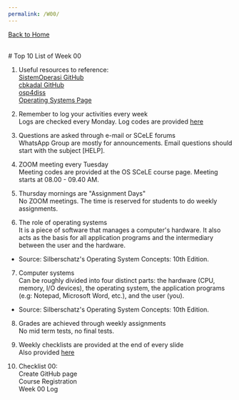 ```yaml
---
permalink: /W00/
---
```

[Back to Home](../)

<br>
# Top 10 List of Week 00

1. Useful resources to reference: <br>
[SistemOperasi GitHub](https://github.com/UI-FASILKOM-OS/SistemOperasi/)<br>
[cbkadal GitHub](https://github.com/cbkadal/os202)<br>
[osp4diss](https://osp4diss.vlsm.org)<br>
[Operating Systems Page](https://os.vlsm.org/)

2. Remember to log your activities every week<br>
Logs are checked every Monday. 
Log codes are provided [here](https://osp4diss.vlsm.org/ETC/logCodes.txt)

3. Questions are asked through e-mail or SCeLE forums<br>
WhatsApp Group are mostly for announcements. 
Email questions should start with the subject [HELP].

4. ZOOM meeting every Tuesday<br>
Meeting codes are provided at the OS SCeLE course page. 
Meeting starts at 08.00 - 09.40 AM.

5. Thursday mornings are "Assignment Days"<br>
No ZOOM meetings. 
The time is reserved for students to do weekly assignments.

6. The role of operating systems<br>
It is a piece of software that manages a computer's hardware.
It also acts as the basis for all application programs and the intermediary between the user and the hardware.<br>
 - Source: Silberschatz's Operating System Concepts: 10th Edition.

7. Computer systems<br>
Can be roughly divided into four distinct parts: the hardware (CPU, memory, I/O devices), 
the operating system, the application programs (e.g: Notepad, Microsoft Word, etc.), and the user (you).
 - Source: Silberschatz's Operating System Concepts: 10th Edition.

8. Grades are achieved through weekly assignments<br>
No mid term tests, no final tests.

9. Weekly checklists are provided at the end of every slide<br>
Also provided [here](https://github.com/UI-FASILKOM-OS/SistemOperasi/tree/master/Slides)

10. Checklist 00: <br>
Create GitHub page<br>
Course Registration<br>
Week 00 Log<br> 

